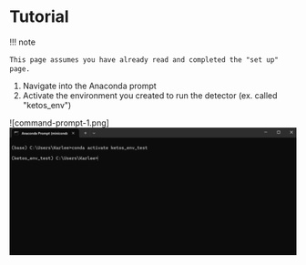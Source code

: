 # Tutorial

!!! note

    This page assumes you have already read and completed the "set up" page.

1. Navigate into the Anaconda prompt 
2. Activate the environment you created to run the detector (ex. called "ketos_env")


![command-prompt-1.png]<img src="/docs/images/command-prompt-1.png">